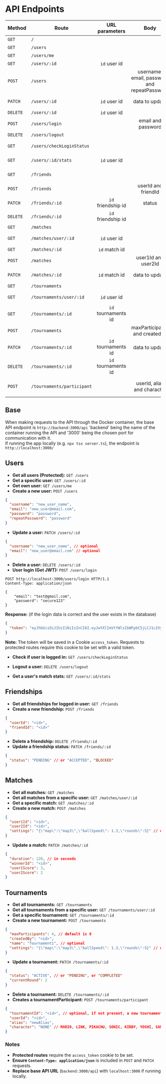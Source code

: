 # API Endpoints

| Method   | Route                      |   URL parameters    |                     Body                     | Description                              |
| -------- | -------------------------- | :-----------------: | :------------------------------------------: | ---------------------------------------- |
| `GET`    | `/`                        |                     |                                              | Base route for test                      |
| `GET`    | `/users`                   |                     |                                              | Get all users                            |
| `GET`    | `/users/me`                |                     |                                              | Get own user                             |
| `GET`    | `/users/:id`               |    `id` user id     |                                              | Get a specific user                      |
| `POST`   | `/users`                   |                     | username, email, password and repeatPassword | Create a new user                        |
| `PATCH`  | `/users/:id`               |    `id` user id     |                data to update                | Update data on a specific user           |
| `DELETE` | `/users/:id`               |    `id` user id     |                                              | Delete a user                            |
| `POST`   | `/users/login`             |                     |              email and password              | Get JWT (if user is valid)               |
| `DELETE` | `/users/logout`            |                     |                                              | Logout user                              |
| `GET`    | `/users/checkLoginStatus`  |                     |                                              | Check if user is logged in               |
| `GET`    | `/users/:id/stats`         |    `id` user id     |                                              | Get match stats of that user             |
| `GET`    | `/friends`                 |                     |                                              | Get all friends of logged in user        |
| `POST`   | `/friends`                 |                     |             userId and friendId              | Create a friendship between two users    |
| `PATCH`  | `/friends/:id`             | `id` friendship id  |                    status                    | Update friendship status                 |
| `DELETE` | `/friends/:id`             | `id` friendship id  |                                              | Delete a friendship                      |
| `GET`    | `/matches`                 |                     |                                              | Get all matches                          |
| `GET`    | `/matches/user/:id`        |    `id` user id     |                                              | Get all matches from a specific user     |
| `GET`    | `/matches/:id`             |    `id` match id    |                                              | Get a specific match                     |
| `POST`   | `/matches`                 |                     |             user1Id and user2Id              | Create a match                           |
| `PATCH`  | `/matches/:id`             |    `id` match id    |                data to update                | Update data on a specific match          |
| `GET`    | `/tournaments`             |                     |                                              | Get all tournaments                      |
| `GET`    | `/tournaments/user/:id`    |    `id` user id     |                                              | Get all tournaments from a specific user |
| `GET`    | `/tournaments/:id`         | `id` tournaments id |                                              | Get a specific tournament                |
| `POST`   | `/tournaments`             |                     |        maxParticipants and createdBy         | Create a tournament                      |
| `PATCH`  | `/tournaments/:id`         | `id` tournaments id |                data to update                | Update data on a specific tournament     |
| `DELETE` | `/tournaments/:id`         | `id` tournaments id |                                              | Delete a tournament                      |
| `POST`   | `/tournaments/participant` |                     |         userId, alias and character          | Create a tournamentParticipant entry     |

## Base

When making requests to the API through the Docker container, the base API endpoint is
`http://backend:3000/api` 'backend' being the name of the container running the API and '3000' being the chosen port for communication with it.  
If running the app locally (e.g. `npx tsx server.ts`), the endpoint is `http://localhost:3000/`

## Users

- **Get all users (Protected):** `GET /users`
- **Get a specific user:** `GET /users/:id`
- **Get own user:** `GET /users/me`
- **Create a new user:** `POST /users`

```json
{
  "username": "new_user_name",
  "email": "new_user@email.com",
  "password": "password",
  "repeatPassword": "password"
}
```

- **Update a user:** `PATCH /users/:id`

```json
{
  "username": "new_user_name", // optional
  "email": "new_user@email.com" // optional
}
```

- **Delete a user:** `DELETE /users/:id`
- **User login (Get JWT):** `POST /users/login`

```http
POST http://localhost:3000/users/login HTTP/1.1
Content-Type: application/json

{
	"email": "test@gmail.com",
	"password": "secure123"
}

```

**Response:** (if the login data is correct and the user exists in the database)

```json
{
  "token": "eyJhbGciOiJIUzI1NiIsInCI6I.eyJwYXlImVtYWlsIbWFpbC5jLCJ1c2VyTmFtZSiaWF0.JwQiR3SOzVbsc7QmR-oM_GaNIB6kXhC"
}
```

**Note:** The token will be saved in a Cookie `access_token`. Requests to protected routes require this cookie to be set with a valid token.

- **Check if user is logged in:** `GET /users/checkLoginStatus`
- **Logout a user:** `DELETE /users/logout`

- **Get a user's match stats:** `GET /users/:id/stats`

## Friendships

- **Get all friendships for logged in user:** `GET /friends`
- **Create a new friendship:** `POST /friends`

```json
{
  "userId": "<id>",
  "friendId": "<id>"
}
```

- **Delete a friendship:** `DELETE /friends/:id`
- **Update a friendship status:** `PATCH /friends/:id`

```json
{
  "status": "PENDING" // or "ACCEPTED", "BLOCKED"
}
```

## Matches

- **Get all matches:** `GET /matches`
- **Get all matches from a specific user:** `GET /matches/user/:id`
- **Get a specific match:** `GET /matches/:id`
- **Create a new match:** `POST /matches`

```json
{
  "user1Id": "<id>",
  "user2Id": "<id>",
  "settings": "{\"map\":\"map3\",\"ballSpeed\": 1.3,\"rounds\":5}" // optional settings
}
```

- **Update a match:** `PATCH /matches/:id`

```json
{
  "duration": 120, // in seconds
  "winnerId": "<id>",
  "user1Score": 3,
  "user2Score": 2
}
```

## Tournaments

- **Get all tournaments:** `GET /tournaments`
- **Get all tournaments from a specific user:** `GET /tournaments/user/:id`
- **Get a specific tournament:** `GET /tournaments/:id`
- **Create a new tournament:** `POST /tournaments`

```json
{
  "maxParticipants": 4, // default is 8
  "createdBy": "<id>",
  "name": "Tournament1", // optional
  "settings": "{\"map\":\"map3\",\"ballSpeed\": 1.3,\"rounds\":5}" // optional settings
}
```

- **Update a tournament:** `PATCH /tournaments/:id`

```json
{
  "status": "ACTIVE", // or "PENDING", or "COMPLETED"
  "currentRound": 2
}
```

- **Delete a tournament:** `DELETE /tournaments/:id`
- **Creates a tournamentParticipant:** `POST /tournaments/participant`

```json
{
  "tournamentId": "<id>", // optional, if not present, a new tournament is created
  "userId": "<id>",
  "alias": "newAlias",
  "character": "NONE" // MARIO, LINK, PIKACHU, SONIC, KIRBY, YOSHI, SAMUS, DK, MEWTWO
}
```

### Notes

- **Protected routes** require the `access_token` cookie to be set.
- **Ensure `Content-Type: application/json`** is included in `POST` and `PATCH` requests.
- **Replace base API URL** (`backend:3000/api`) with `localhost:3000` if running locally.
